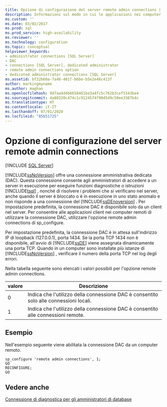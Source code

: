 ```yaml
---
title: Opzione di configurazione del server remote admin connections | Microsoft Docs
description: Informazioni sul modo in cui le applicazioni nei computer remoti possono usare la connessione amministrativa dedicata (DAC). Per attivare questa funzionalità, vedere come usare l'opzione "remote admin connections" con "sp_configure".
ms.custom: ''
ms.date: 03/02/2017
ms.prod: sql
ms.prod_service: high-availability
ms.reviewer: ''
ms.technology: configuration
ms.topic: conceptual
helpviewer_keywords:
- administrator connections [SQL Server]
- DAC
- connections [SQL Server], dedicated administrator
- remote admin connections option
- dedicated administrator connections [SQL Server]
ms.assetid: bf32b60a-7a48-401f-b6be-b5e2e46c413f
author: markingmyname
ms.author: maghan
ms.openlocfilehash: 9d7aa4d4b6658461be3a4fc5c762b3cef5343be4
ms.sourcegitcommit: da88320c474c1c9124574f90d549c50ee3387b4c
ms.translationtype: HT
ms.contentlocale: it-IT
ms.lasthandoff: 07/01/2020
ms.locfileid: "85651725"
---
```

# <a name="remote-admin-connections-server-configuration-option"></a>Opzione di configurazione del server remote admin connections
 [!INCLUDE [SQL Server](../../includes/applies-to-version/sqlserver.md)]

  [!INCLUDE[ssNoVersion](../../includes/ssnoversion-md.md)] offre una connessione amministrativa dedicata (DAC). Questa connessione consente agli amministratori di accedere a un server in esecuzione per eseguire funzioni diagnostiche o istruzioni [!INCLUDE[tsql](../../includes/tsql-md.md)] , nonché di risolvere i problemi che si verificano nel server, anche quando il server è bloccato o è in esecuzione in uno stato anomalo e non risponde a una connessione del [!INCLUDE[ssDEnoversion](../../includes/ssdenoversion-md.md)] . Per impostazione predefinita, la connessione DAC è disponibile solo da un client nel server. Per consentire alle applicazioni client nei computer remoti di utilizzare la connessione DAC, utilizzare l'opzione remote admin connections di sp_configure.  
  
 Per impostazione predefinita, la connessione DAC è in attesa sull'indirizzo IP di loopback (127.0.0.1), porta 1434. Se la porta TCP 1434 non è disponibile, all'avvio di [!INCLUDE[ssDE](../../includes/ssde-md.md)] viene assegnata dinamicamente una porta TCP. Quando in un computer sono installate più istanze di [!INCLUDE[ssNoVersion](../../includes/ssnoversion-md.md)] , verificare il numero della porta TCP nel log degli errori.  
  
 Nella tabella seguente sono elencati i valori possibili per l'opzione remote admin connections.  
  
|valore|Descrizione|  
|-----------|-----------------|  
|0|Indica che l'utilizzo della connessione DAC è consentito solo alle connessioni locali.|  
|1|Indica che l'utilizzo della connessione DAC è consentito alle connessioni remote.|  
  
## <a name="example"></a>Esempio  
 Nell'esempio seguente viene abilitata la connessione DAC da un computer remoto.  
  
```  
sp_configure 'remote admin connections', 1;  
GO  
RECONFIGURE;  
GO  
```  
  
## <a name="see-also"></a>Vedere anche  
 [Connessione di diagnostica per gli amministratori di database](../../database-engine/configure-windows/diagnostic-connection-for-database-administrators.md)  
  
  
